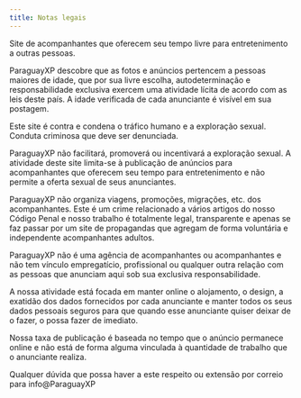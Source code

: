 ```yaml
---
title: Notas legais
---
```

Site de acompanhantes que oferecem seu tempo livre para entretenimento a outras pessoas.

ParaguayXP descobre que as fotos e anúncios pertencem a pessoas maiores de idade, que por sua livre escolha, autodeterminação e responsabilidade exclusiva exercem uma atividade lícita de acordo com as leis deste país. A idade verificada de cada anunciante é visível em sua postagem.

Este site é contra e condena o tráfico humano e a exploração sexual. Conduta criminosa que deve ser denunciada.

ParaguayXP não facilitará, promoverá ou incentivará a exploração sexual. A atividade deste site limita-se à publicação de anúncios para acompanhantes que oferecem seu tempo para entretenimento e não permite a oferta sexual de seus anunciantes.

ParaguayXP não organiza viagens, promoções, migrações, etc. dos acompanhantes. Este é um crime relacionado a vários artigos do nosso Código Penal e nosso trabalho é totalmente legal, transparente e apenas se faz passar por um site de propagandas que agregam de forma voluntária e independente acompanhantes adultos.

ParaguayXP não é uma agência de acompanhantes ou acompanhantes e não tem vínculo empregatício, profissional ou qualquer outra relação com as pessoas que anunciam aqui sob sua exclusiva responsabilidade.

A nossa atividade está focada em manter online o alojamento, o design, a exatidão dos dados fornecidos por cada anunciante e manter todos os seus dados pessoais seguros para que quando esse anunciante quiser deixar de o fazer, o possa fazer de imediato.

Nossa taxa de publicação é baseada no tempo que o anúncio permanece online e não está de forma alguma vinculada à quantidade de trabalho que o anunciante realiza.

Qualquer dúvida que possa haver a este respeito ou extensão por correio para info@ParaguayXP